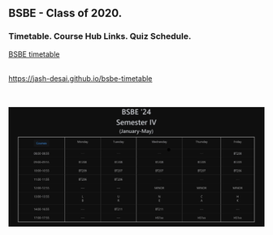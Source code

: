 ## BSBE - Class of 2020.
### Timetable.  Course Hub Links.  Quiz Schedule.
<p>
 <a href ="https://jash-desai.github.io/bsbe-timetable/">BSBE timetable</a>
</p>
</br>
 <a href ="https://jash-desai.github.io/bsbe-timetable/">https://jash-desai.github.io/bsbe-timetable</a>
</br> </br> </br>
<p>
 <img size="20" src = "https://raw.githubusercontent.com/jash-desai/bsbe-timetable/main/assets/timetable.jpg">
</p>
